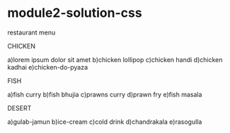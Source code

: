 # module2-solution-css
restaurant menu

CHICKEN

a)lorem ipsum dolor sit amet
b)chicken lollipop
c)chicken handi
d)chicken kadhai
e)chicken-do-pyaza

FISH

a)fish curry
b)fish bhujia
c)prawns curry
d)prawn fry
e)fish masala

DESERT

a)gulab-jamun
b)ice-cream
c)cold drink
d)chandrakala
e)rasogulla
